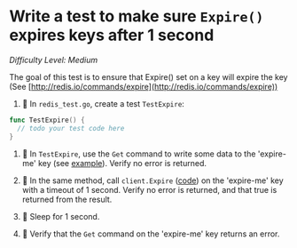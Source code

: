 # Write a test to make sure `Expire()` expires keys after 1 second 

*Difficulty Level: Medium*

The goal of this test is to ensure that Expire() set on a key will expire the key (See [http://redis.io/commands/expire](http://redis.io/commands/expire))

1. :star2: In `redis_test.go`, create a test `TestExpire`:

```go
func TestExpire() {
  // todo your test code here  
}
```

1. :star2: In `TestExpire`, use the `Get` command to write some data to the 'expire-me' key (see [example](https://github.com/hoisie/redis/blob/master/redis_test.go#l33-l37)). 
  Verify no error is returned.

1. :star2: In the same method, call `client.Expire` ([code](https://github.com/hoisie/redis/blob/master/redis.go#L429-L437)) on the 'expire-me' key with a timeout of 1 second. 
Verify no error is returned, and that true is returned from the result.

1. :star2: Sleep for 1 second.

1. :star2: Verify that the `Get` command on the 'expire-me' key returns an error.
